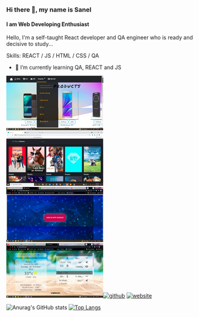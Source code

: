 
### Hi there 👋, my name is Sanel
#### I am Web Developing Enthusiast
Hello,  I'm a self-taught React developer and QA engineer who is ready and decisive to study...

Skills:  REACT / JS / HTML / CSS / QA

- 🌱 I’m currently learning QA, REACT and JS 
<div>
  <a href="https://github.com/Sanelsss/storecetiri">
  <img src="store1.jpg" width="256 />
</a> <a href="https://github.com/Sanelsss/weather">
  <img src="movie.png" width="256 />
</a>
 <a href="https://github.com/Sanelsss/weather">
  <img src="tri.png" width="256 />
</a>
                                 
<a href="https://github.com/Sanelsss/weather">
  <img src="vrijeme2.png" width="256 />
</a>


[<img src='https://cdn.jsdelivr.net/npm/simple-icons@3.0.1/icons/github.svg' alt='github' height='40'>](https://github.com/Sanelsss)  [<img src='https://cdn.jsdelivr.net/npm/simple-icons@3.0.1/icons/icloud.svg' alt='website' height='40'>](https://sanel.netlify.app/)  



![Anurag's GitHub stats](https://github-readme-stats.vercel.app/api?username=Sanelsss&hide=contribs,prs)
[![Top Langs](https://github-readme-stats.vercel.app/api/top-langs/?username=Sanelsss&layout=compact)](https://github.com/anuraghazra/github-readme-stats)




